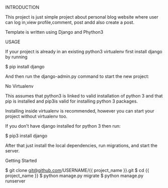 INTRODUCTION

This project is just simple project about personal blog website where user can log in,view profile,comment, post andd also create a post.

Template is written using Django and Phython3

USAGE

If your project is already in an existing python3 virtualenv first install django by running

$ pip install django

And then run the django-admin.py command to start the new project:


No Virtualenv

This assumes that python3 is linked to valid installation of python 3 and that pip is installed and pip3is valid for installing python 3 packages.

Installing inside virtualenv is recommended, however you can start your project without virtualenv too.

If you don't have django installed for python 3 then run:

$ pip3 install django

After that just install the local dependencies, run migrations, and start the server.

Getting Started

$ git clone git@github.com/USERNAME/{{ project_name }}.git
$ cd {{ project_name }}
$ python manage.py migrate
$ python manage.py runserver

